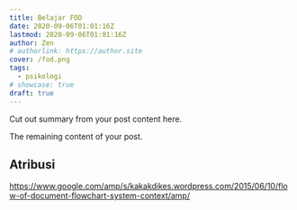 ```yaml
---
title: Belajar FOD
date: 2020-09-06T01:01:16Z
lastmod: 2020-09-06T01:01:16Z
author: Zen
# authorlink: https://author.site
cover: /fod.png
tags:
  - psikologi
# showcase: true
draft: true
---
```


Cut out summary from your post content here.

<!--more-->

The remaining content of your post.

## Atribusi

<https://www.google.com/amp/s/kakakdikes.wordpress.com/2015/06/10/flow-of-document-flowchart-system-context/amp/>
